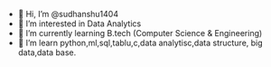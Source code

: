 - 👋 Hi, I’m @sudhanshu1404
- 👀 I’m interested in Data Analytics
- 🌱 I’m currently learning B.tech (Computer Science & Engineering)
- 💞️ I’m learn python,ml,sql,tablu,c,data analytisc,data structure, big data,data base.

<!---
sudhanshu1404/sudhanshu1404 is a ✨ special ✨
--->
